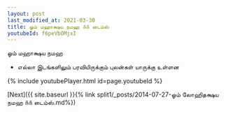 ```yaml
---
layout: post
last_modified_at: 2021-03-30
title: ஓம் மஹாக்ஷய நமஹ ௧௧ டைம்ஸ்
youtubeId: f6peVbOMjxI
---
```

 
 
 ஓம் மஹாக்ஷய நமஹ  
 
 -  எல்லா இடங்களிலும் பரவியிருக்கும் புலன்கள் யாருக்கு உள்ளன 
 
  
 
  
 
 
 
 
 
 


{% include youtubePlayer.html id=page.youtubeId %}
 
[Next]({{ site.baseurl }}{% link  split1/_posts/2014-07-27-ஓம் லோஹிதக்ஷய நமஹ ௧௧ டைம்ஸ்.md%})
 
